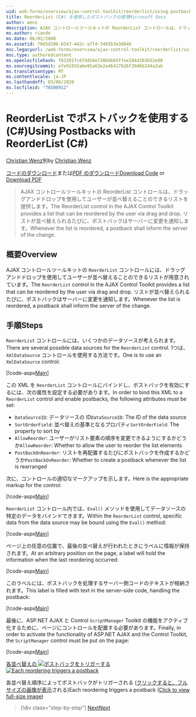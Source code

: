 ```yaml
---
uid: web-forms/overview/ajax-control-toolkit/reorderlist/using-postbacks-with-reorderlist-cs
title: ReorderList (C#) を使用したポストバックの使用Microsoft Docs
author: wenz
description: AJAX コントロールツールキットの ReorderList コントロールは、ドラッグアンドドロップを使用してユーザーが並べ替えることのできるリストを提供します。 リストが並べ替えられるたびに、po...
ms.author: riande
ms.date: 06/02/2008
ms.assetid: 70d5d106-b547-442c-a7fd-3492b3e3d646
msc.legacyurl: /web-forms/overview/ajax-control-toolkit/reorderlist/using-postbacks-with-reorderlist-cs
msc.type: authoredcontent
ms.openlocfilehash: f83201fc6fd458e730b6bb5ffee184d303b52e90
ms.sourcegitcommit: e7e91932a6e91a63e2e46417626f39d6b244a3ab
ms.translationtype: MT
ms.contentlocale: ja-JP
ms.lasthandoff: 03/06/2020
ms.locfileid: "78508912"
---
```

# <a name="using-postbacks-with-reorderlist-c"></a><span data-ttu-id="01c0c-104">ReorderList でポストバックを使用する (C#)</span><span class="sxs-lookup"><span data-stu-id="01c0c-104">Using Postbacks with ReorderList (C#)</span></span>

<span data-ttu-id="01c0c-105">[Christian Wenz](https://github.com/wenz)別</span><span class="sxs-lookup"><span data-stu-id="01c0c-105">by [Christian Wenz](https://github.com/wenz)</span></span>

<span data-ttu-id="01c0c-106">[コードのダウンロード](https://download.microsoft.com/download/9/3/f/93f8daea-bebd-4821-833b-95205389c7d0/ReorderList4.cs.zip)または[PDF のダウンロード](https://download.microsoft.com/download/2/d/c/2dc10e34-6983-41d4-9c08-f78f5387d32b/reorderlist4CS.pdf)</span><span class="sxs-lookup"><span data-stu-id="01c0c-106">[Download Code](https://download.microsoft.com/download/9/3/f/93f8daea-bebd-4821-833b-95205389c7d0/ReorderList4.cs.zip) or [Download PDF](https://download.microsoft.com/download/2/d/c/2dc10e34-6983-41d4-9c08-f78f5387d32b/reorderlist4CS.pdf)</span></span>

> <span data-ttu-id="01c0c-107">AJAX コントロールツールキットの ReorderList コントロールは、ドラッグアンドドロップを使用してユーザーが並べ替えることのできるリストを提供します。</span><span class="sxs-lookup"><span data-stu-id="01c0c-107">The ReorderList control in the AJAX Control Toolkit provides a list that can be reordered by the user via drag and drop.</span></span> <span data-ttu-id="01c0c-108">リストが並べ替えられるたびに、ポストバックはサーバーに変更を通知します。</span><span class="sxs-lookup"><span data-stu-id="01c0c-108">Whenever the list is reordered, a postback shall inform the server of the change.</span></span>

## <a name="overview"></a><span data-ttu-id="01c0c-109">概要</span><span class="sxs-lookup"><span data-stu-id="01c0c-109">Overview</span></span>

<span data-ttu-id="01c0c-110">AJAX コントロールツールキットの `ReorderList` コントロールには、ドラッグアンドドロップを使用してユーザーが並べ替えることのできるリストが用意されています。</span><span class="sxs-lookup"><span data-stu-id="01c0c-110">The `ReorderList` control in the AJAX Control Toolkit provides a list that can be reordered by the user via drag and drop.</span></span> <span data-ttu-id="01c0c-111">リストが並べ替えられるたびに、ポストバックはサーバーに変更を通知します。</span><span class="sxs-lookup"><span data-stu-id="01c0c-111">Whenever the list is reordered, a postback shall inform the server of the change.</span></span>

## <a name="steps"></a><span data-ttu-id="01c0c-112">手順</span><span class="sxs-lookup"><span data-stu-id="01c0c-112">Steps</span></span>

<span data-ttu-id="01c0c-113">`ReorderList` コントロールには、いくつかのデータソースが考えられます。</span><span class="sxs-lookup"><span data-stu-id="01c0c-113">There are several possible data sources for the `ReorderList` control.</span></span> <span data-ttu-id="01c0c-114">1つは、`XmlDataSource` コントロールを使用する方法です。</span><span class="sxs-lookup"><span data-stu-id="01c0c-114">One is to use an `XmlDataSource` control:</span></span>

[!code-aspx[Main](using-postbacks-with-reorderlist-cs/samples/sample1.aspx)]

<span data-ttu-id="01c0c-115">この XML を `ReorderList` コントロールにバインドし、ポストバックを有効にするには、次の属性を設定する必要があります。</span><span class="sxs-lookup"><span data-stu-id="01c0c-115">In order to bind this XML to a `ReorderList` control and enable postbacks, the following attributes must be set:</span></span>

- <span data-ttu-id="01c0c-116">`DataSourceID`: データソースの ID</span><span class="sxs-lookup"><span data-stu-id="01c0c-116">`DataSourceID`: The ID of the data source</span></span>
- <span data-ttu-id="01c0c-117">`SortOrderField`: 並べ替えの基準となるプロパティ</span><span class="sxs-lookup"><span data-stu-id="01c0c-117">`SortOrderField`: The property to sort by</span></span>
- <span data-ttu-id="01c0c-118">`AllowReorder`: ユーザーがリスト要素の順序を変更できるようにするかどうか</span><span class="sxs-lookup"><span data-stu-id="01c0c-118">`AllowReorder`: Whether to allow the user to reorder the list elements</span></span>
- <span data-ttu-id="01c0c-119">`PostBackOnReorder`: リストを再配置するたびにポストバックを作成するかどうか</span><span class="sxs-lookup"><span data-stu-id="01c0c-119">`PostBackOnReorder`: Whether to create a postback whenever the list is rearranged</span></span>

<span data-ttu-id="01c0c-120">次に、コントロールの適切なマークアップを示します。</span><span class="sxs-lookup"><span data-stu-id="01c0c-120">Here is the appropriate markup for the control:</span></span>

[!code-aspx[Main](using-postbacks-with-reorderlist-cs/samples/sample2.aspx)]

<span data-ttu-id="01c0c-121">`ReorderList` コントロール内では、`Eval()` メソッドを使用してデータソースの特定のデータをバインドできます。</span><span class="sxs-lookup"><span data-stu-id="01c0c-121">Within the `ReorderList` control, specific data from the data source may be bound using the `Eval()` method:</span></span>

[!code-aspx[Main](using-postbacks-with-reorderlist-cs/samples/sample3.aspx)]

<span data-ttu-id="01c0c-122">ページ上の任意の位置で、最後の並べ替えが行われたときにラベルに情報が保持されます。</span><span class="sxs-lookup"><span data-stu-id="01c0c-122">At an arbitrary position on the page, a label will hold the information when the last reordering occurred:</span></span>

[!code-aspx[Main](using-postbacks-with-reorderlist-cs/samples/sample4.aspx)]

<span data-ttu-id="01c0c-123">このラベルには、ポストバックを処理するサーバー側コードのテキストが格納されます。</span><span class="sxs-lookup"><span data-stu-id="01c0c-123">This label is filled with text in the server-side code, handling the postback:</span></span>

[!code-aspx[Main](using-postbacks-with-reorderlist-cs/samples/sample5.aspx)]

<span data-ttu-id="01c0c-124">最後に、ASP.NET AJAX と Control `ScriptManager` Toolkit の機能をアクティブ化するために、ページにコントロールを配置する必要があります。</span><span class="sxs-lookup"><span data-stu-id="01c0c-124">Finally, in order to activate the functionality of ASP.NET AJAX and the Control Toolkit, the `ScriptManager` control must be put on the page:</span></span>

[!code-aspx[Main](using-postbacks-with-reorderlist-cs/samples/sample6.aspx)]

<span data-ttu-id="01c0c-125">[各並べ替えの ![ポストバックをトリガーする](using-postbacks-with-reorderlist-cs/_static/image2.png)](using-postbacks-with-reorderlist-cs/_static/image1.png)</span><span class="sxs-lookup"><span data-stu-id="01c0c-125">[![Each reordering triggers a postback](using-postbacks-with-reorderlist-cs/_static/image2.png)](using-postbacks-with-reorderlist-cs/_static/image1.png)</span></span>

<span data-ttu-id="01c0c-126">各並べ替え順序によってポストバックがトリガーされる ([クリックすると、フルサイズの画像が表示](using-postbacks-with-reorderlist-cs/_static/image3.png)される)</span><span class="sxs-lookup"><span data-stu-id="01c0c-126">Each reordering triggers a postback ([Click to view full-size image](using-postbacks-with-reorderlist-cs/_static/image3.png))</span></span>

> [!div class="step-by-step"]
> [<span data-ttu-id="01c0c-127">Next</span><span class="sxs-lookup"><span data-stu-id="01c0c-127">Next</span></span>](drag-and-drop-via-reorderlist-cs.md)
